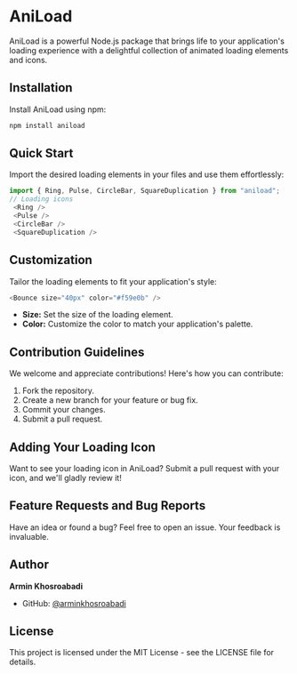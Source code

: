 # AniLoad

AniLoad is a powerful Node.js package that brings life to your application's loading experience with a delightful collection of animated loading elements and icons.

## Installation

Install AniLoad using npm:

```bash
npm install aniload
```

## Quick Start

Import the desired loading elements in your files and use them effortlessly:

```javascript
import { Ring, Pulse, CircleBar, SquareDuplication } from "aniload";
// Loading icons
 <Ring />
 <Pulse />
 <CircleBar />
 <SquareDuplication />
```

## Customization

Tailor the loading elements to fit your application's style:

```javascript
<Bounce size="40px" color="#f59e0b" />
```

- **Size:** Set the size of the loading element.
- **Color:** Customize the color to match your application's palette.

## Contribution Guidelines

We welcome and appreciate contributions! Here's how you can contribute:

1.  Fork the repository.
2.  Create a new branch for your feature or bug fix.
3.  Commit your changes.
4.  Submit a pull request.

## Adding Your Loading Icon

Want to see your loading icon in AniLoad? Submit a pull request with your icon, and we'll gladly review it!

## Feature Requests and Bug Reports

Have an idea or found a bug? Feel free to open an issue. Your feedback is invaluable.

## Author

**Armin Khosroabadi**

- GitHub: [@arminkhosroabadi](https://github.com/arminkhosroabadi)

## License

This project is licensed under the MIT License - see the LICENSE file for details.
